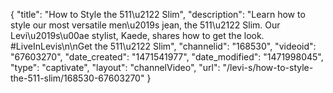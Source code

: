 {
    "title": "How to Style the 511\u2122 Slim",
    "description": "Learn how to style our most versatile men\u2019s jean, the 511\u2122 Slim. Our Levi\u2019s\u00ae stylist, Kaede, shares how to get the look. #LiveInLevis\n\nGet the 511\u2122 Slim",
    "channelid": "168530",
    "videoid": "67603270",
    "date_created": "1471541977",
    "date_modified": "1471998045",
    "type": "captivate",
    "layout": "channelVideo",
    "url": "\/levi-s\/how-to-style-the-511-slim\/168530-67603270"
}